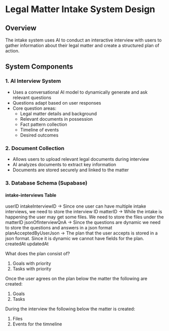 # Legal Matter Intake System Design

## Overview
The intake system uses AI to conduct an interactive interview with users to gather information about their legal matter and create a structured plan of action.

## System Components

### 1. AI Interview System
- Uses a conversational AI model to dynamically generate and ask relevant questions
- Questions adapt based on user responses
- Core question areas:
  - Legal matter details and background
  - Relevant documents in possession
  - Fact pattern collection
  - Timeline of events
  - Desired outcomes

### 2. Document Collection
- Allows users to upload relevant legal documents during interview
- AI analyzes documents to extract key information
- Documents are stored securely and linked to the matter

### 3. Database Schema (Supabase)

#### intake-interviews Table
userID
intakeInterviewID -> Since one user can have multiple intake interviews, we need to store the interview ID
matterID -> While the intake is happening the user may get some files. We need to store the files under the matterID
jsonOfInterviewQnA -> Since the questions are dynamic we need to store the questions and answers in a json format
planAcceptedByUserJson -> The plan that the user accepts is stored in a json format. Since it is dynamic we cannot have fields for the plan.
createdAt
updatedAt

What does the plan consist of?
1. Goals with priority
2. Tasks with priority

Once the user agrees on the plan below the matter the following are created:
1. Goals  
2. Tasks 

During the interview the following below the matter is created:
1. Files
2. Events for the timneline

